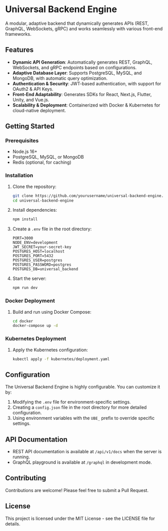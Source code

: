 # Universal Backend Engine

A modular, adaptive backend that dynamically generates APIs (REST, GraphQL, WebSockets, gRPC) and works seamlessly with various front-end frameworks.

## Features

- **Dynamic API Generation**: Automatically generates REST, GraphQL, WebSockets, and gRPC endpoints based on configurations.
- **Adaptive Database Layer**: Supports PostgreSQL, MySQL, and MongoDB, with automatic query optimization.
- **Authentication & Security**: JWT-based authentication, with support for OAuth2 & API Keys.
- **Front-End Adaptability**: Generates SDKs for React, Next.js, Flutter, Unity, and Vue.js.
- **Scalability & Deployment**: Containerized with Docker & Kubernetes for cloud-native deployment.

## Getting Started

### Prerequisites

- Node.js 16+
- PostgreSQL, MySQL, or MongoDB
- Redis (optional, for caching)

### Installation

1. Clone the repository:
   ```bash
   git clone https://github.com/yourusername/universal-backend-engine.git
   cd universal-backend-engine
   ```

2. Install dependencies:
   ```bash
   npm install
   ```

3. Create a `.env` file in the root directory:
   ```
   PORT=3000
   NODE_ENV=development
   JWT_SECRET=your-secret-key
   POSTGRES_HOST=localhost
   POSTGRES_PORT=5432
   POSTGRES_USER=postgres
   POSTGRES_PASSWORD=postgres
   POSTGRES_DB=universal_backend
   ```

4. Start the server:
   ```bash
   npm run dev
   ```

### Docker Deployment

1. Build and run using Docker Compose:
   ```bash
   cd docker
   docker-compose up -d
   ```

### Kubernetes Deployment

1. Apply the Kubernetes configuration:
   ```bash
   kubectl apply -f kubernetes/deployment.yaml
   ```

## Configuration

The Universal Backend Engine is highly configurable. You can customize it by:

1. Modifying the `.env` file for environment-specific settings.
2. Creating a `config.json` file in the root directory for more detailed configuration.
3. Using environment variables with the `UBE_` prefix to override specific settings.

## API Documentation

- REST API documentation is available at `/api/v1/docs` when the server is running.
- GraphQL playground is available at `/graphql` in development mode.

## Contributing

Contributions are welcome! Please feel free to submit a Pull Request.

## License

This project is licensed under the MIT License - see the LICENSE file for details. 
